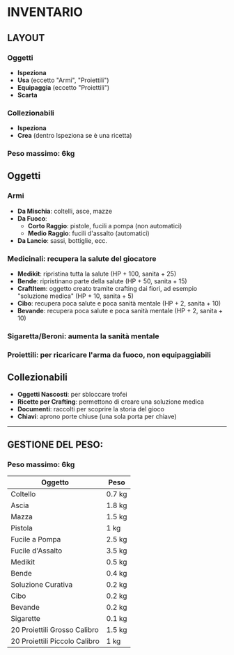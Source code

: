 # INVENTARIO

## LAYOUT
### Oggetti
- **Ispeziona**
- **Usa** (eccetto "Armi", "Proiettili")
- **Equipaggia** (eccetto "Proiettili")
- **Scarta**

### Collezionabili
- **Ispeziona**
- **Crea** (dentro Ispeziona se è una ricetta)

### Peso massimo: 6kg

## Oggetti

### Armi
- **Da Mischia**: coltelli, asce, mazze
- **Da Fuoco**:
    - **Corto Raggio**: pistole, fucili a pompa (non automatici)
    - **Medio Raggio**: fucili d'assalto (automatici)
- **Da Lancio**: sassi, bottiglie, ecc.

### Medicinali: recupera la salute del giocatore
- **Medikit**: ripristina tutta la salute (HP + 100, sanita + 25)
- **Bende**: ripristinano parte della salute (HP + 50, sanita + 15)
- **CraftItem**: oggetto creato tramite crafting dai fiori, ad esempio "soluzione medica" (HP + 10, sanita + 5)   
- **Cibo**: recupera poca salute e poca sanità mentale (HP + 2, sanita + 10)
- **Bevande**: recupera poca salute e poca sanità mentale (HP + 2, sanita + 10)

### Sigaretta/Beroni: aumenta la sanità mentale
### Proiettili: per ricaricare l'arma da fuoco, non equipaggiabili

## Collezionabili
- **Oggetti Nascosti**: per sbloccare trofei
- **Ricette per Crafting**: permettono di creare una soluzione medica
- **Documenti**: raccolti per scoprire la storia del gioco
- **Chiavi**: aprono porte chiuse (una sola porta per chiave) 

---

## GESTIONE DEL PESO:
### Peso massimo: 6kg

| Oggetto                        | Peso    |
|-------------------------------|---------|
| Coltello                       | 0.7 kg  |
| Ascia                          | 1.8 kg  |
| Mazza                          | 1.5 kg  |
| Pistola                        | 1 kg    |
| Fucile a Pompa                | 2.5 kg  |
| Fucile d'Assalto              | 3.5 kg  |
| Medikit                        | 0.5 kg  |
| Bende                          | 0.4 kg  |
| Soluzione Curativa             | 0.2 kg  |
| Cibo                           | 0.2 kg  |
| Bevande                        | 0.2 kg  |
| Sigarette                      | 0.1 kg  |
| 20 Proiettili Grosso Calibro  | 1.5 kg  |
| 20 Proiettili Piccolo Calibro | 1 kg    |
